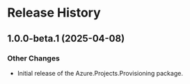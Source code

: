 # Release History

## 1.0.0-beta.1 (2025-04-08)

### Other Changes

- Initial release of the Azure.Projects.Provisioning package.
